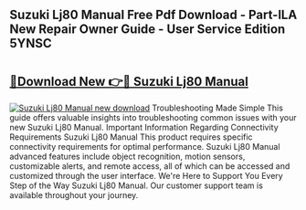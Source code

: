 ## Suzuki Lj80 Manual Free Pdf Download - Part-lLA New Repair Owner Guide - User Service Edition 5YNSC

# <h2><a href="http://bc60588.oget.top/?id=Suzuki+Lj80+Manual">🔗Download New 👉🔴 Suzuki Lj80 Manual</a></h2>

[![Suzuki Lj80 Manual new download](https://i.imgur.com/5g1atiW.png)](http://bc60588.oget.top/?id=Suzuki+Lj80+Manual)
Troubleshooting Made Simple This guide offers valuable insights into troubleshooting common issues with your new Suzuki Lj80 Manual. Important Information Regarding Connectivity Requirements Suzuki Lj80 Manual This product requires specific connectivity requirements for optimal performance. Suzuki Lj80 Manual advanced features include object recognition, motion sensors, customizable alerts, and remote access, all of which can be accessed and customized through the user interface. We're Here to Support You Every Step of the Way Suzuki Lj80 Manual. Our customer support team is available throughout your journey.
